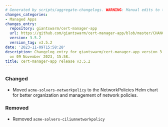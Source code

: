 ```yaml
---
# Generated by scripts/aggregate-changelogs. WARNING: Manual edits to this files will be overwritten.
changes_categories:
- Managed Apps
changes_entry:
  repository: giantswarm/cert-manager-app
  url: https://github.com/giantswarm/cert-manager-app/blob/master/CHANGELOG.md#352---2023-11-09
  version: 3.5.2
  version_tag: v3.5.2
date: '2023-11-09T15:58:28'
description: Changelog entry for giantswarm/cert-manager-app version 3.5.2, published
  on 09 November 2023, 15:58.
title: cert-manager-app release v3.5.2
---
```


### Changed
- Moved `acme-solvers-networkpolicy` to the NetworkPolicies Helm chart for better organization and management of network policies.
### Removed
- Removed `acme-solvers-ciliumnetworkpolicy`
